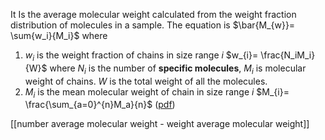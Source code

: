It Is the average molecular weight calculated from the weight fraction distribution of molecules in a sample. The equation is $\bar{M_{w}}= \sum{w_i}{M_i}$ 
where 
1. $w_{i}$ is the weight fraction of chains in size range $i$ $w_{i}= \frac{N_iM_i}{W}$  where $N_i$ is the number of **specific molecules**, $M_i$ is molecular weight of chains. $W$ is the total weight of all the molecules.  
2. $M_i$ is the mean molecular weight of chain in size range $i$ $M_{i}= \frac{\sum_{a=0}^{n}M_a}{n}$ 
([pdf](zotero://open-pdf/library/items/IJLPFJ7H?page=8&annotation=FUYHKAW3))

[[number average molecular weight - weight average molecular weight]]





